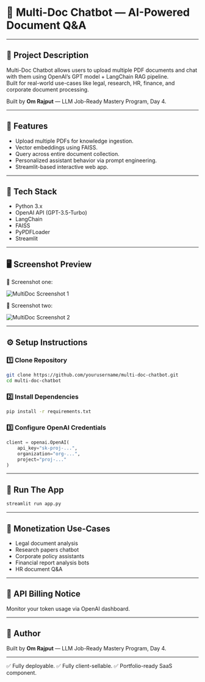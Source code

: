 # 📄 Multi-Doc Chatbot — AI-Powered Document Q&A

---

## 📌 Project Description

Multi-Doc Chatbot allows users to upload multiple PDF documents and chat with them using OpenAI’s GPT model + LangChain RAG pipeline.  
Built for real-world use-cases like legal, research, HR, finance, and corporate document processing.

Built by **Om Rajput** — LLM Job-Ready Mastery Program, Day 4.

---

## 🚀 Features

- Upload multiple PDFs for knowledge ingestion.
- Vector embeddings using FAISS.
- Query across entire document collection.
- Personalized assistant behavior via prompt engineering.
- Streamlit-based interactive web app.

---

## 🧰 Tech Stack

- Python 3.x
- OpenAI API (GPT-3.5-Turbo)
- LangChain
- FAISS
- PyPDFLoader
- Streamlit

---

## 🖥️ Screenshot Preview

📸 Screenshot one:

![MultiDoc Screenshot 1](https://github.com/user-attachments/assets/b5aead7e-5f69-4b76-84ba-29f8ce6e9b81)


📸 Screenshot two:

![MultiDoc Screenshot 2](https://github.com/user-attachments/assets/0f16c447-dcfb-46b4-a7d0-9ffa25f36b4b)


---

## ⚙️ Setup Instructions

### 1️⃣ Clone Repository

```bash
git clone https://github.com/yourusername/multi-doc-chatbot.git
cd multi-doc-chatbot
````

### 2️⃣ Install Dependencies

```bash
pip install -r requirements.txt
```

### 3️⃣ Configure OpenAI Credentials

```python
client = openai.OpenAI(
    api_key="sk-proj-...",     
    organization="org-...",     
    project="proj-..."         
)
```

---

## 🏃 Run The App

```bash
streamlit run app.py
```

---

## 💼 Monetization Use-Cases

* Legal document analysis
* Research papers chatbot
* Corporate policy assistants
* Financial report analysis bots
* HR document Q\&A

---

## 🔐 API Billing Notice

Monitor your token usage via OpenAI dashboard.

---

## 👑 Author

Built by **Om Rajput** — LLM Job-Ready Mastery Program, Day 4.

---

✅ Fully deployable.
✅ Fully client-sellable.
✅ Portfolio-ready SaaS component.

```

